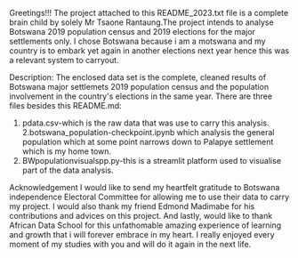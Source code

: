 Greetings!!!
The project attached to this README_2023.txt file is a complete brain child by solely Mr Tsaone Rantaung.The project intends to analyse Botswana 2019 population census and 2019 elections for the major settlements only. I chose Botswana because i am a motswana and my country is to embark yet again in another elections next year hence this was a relevant system to carryout. 

Description:
The enclosed data set is the complete, cleaned results of Botswana major settlemets 2019 population census and the population involvement in the country's elections in the same year. There are three files besides this README.md:
1. pdata.csv-which is the raw data that was use to carry this analysis.
2.botswana_population-checkpoint.ipynb which analysis the general population which at some point narrows down to Palapye settlement which is my home town.
3. BWpopulationvisualspp.py-this is a streamlit platform used to visualise part of the data analysis.

Acknowledgement
I would like to send my heartfelt gratitude to Botswana independence Electoral Committee for allowing me to use their data to carry my project. I would also thank my friend Edmond Madimabe for his contributions and advices on this project. And lastly, would like to thank African Data School for this unfathomable amazing experience of learning and growth that i will forever embrace in my heart. I really enjoyed every moment of my studies with you and will do it again in the next life.
